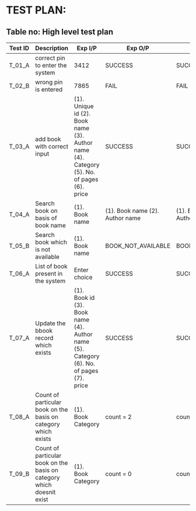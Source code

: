 # TEST PLAN:

## Table no: High level test plan

| **Test ID** | **Description**                                              | **Exp I/P** | **Exp O/P** | **Actual Out** | **Pass/Fail** |
|-------------|--------------------------------------------------------------|------------|-------------|----------------|------------------|
|  T_01_A     | correct pin to enter the system  | 3412 |SUCCESS | SUCCESS | PASS |
|  T_02_B     | wrong pin is entered | 7865 | FAIL | FAIL |PASS |
|  T_03_A     | add book with correct input| (1). Unique id (2). Book name (3). Author name (4). Category (5). No. of pages (6). price | SUCCESS | SUCCESS | PASS |
|  T_04_A     | Search book on basis of book name| (1). Book name | (1). Book name (2). Author name  | (1). Book name (2). Author name | PASS |
|  T_05_B     | Search book which is not available | (1). Book name | BOOK_NOT_AVAILABLE | BOOK_NOT_AVAILABLE | PASS |
|  T_06_A     | List of book present in the system | Enter choice | SUCCESS | SUCCESS | PASS |
|  T_07_A     | Update the bbook record which exists | (1). Book id (3). Book name (4). Author name (5). Category (6). No. of pages (7). price  | SUCCESS | SUCCESS | PASS |
|  T_08_A     | Count of particular book on the basis on category which exists| (1). Book Category  | count = 2 | count = 2 | PASS |
|  T_09_B      | Count of particular book on the basis on category which doesnit exist| (1). Book Category  | count = 0 | count = 0 | PASS |
